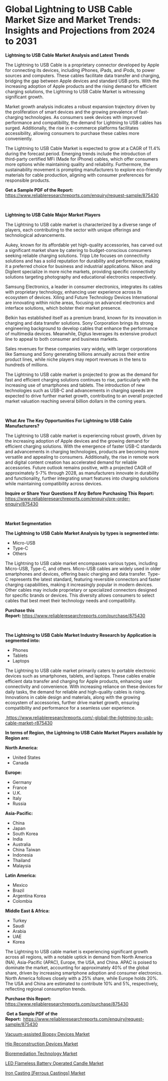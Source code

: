 <p><h1>Global Lightning to USB Cable Market Size and Market Trends: Insights and Projections from 2024 to 2031</h1></p><p><strong>Lightning to USB Cable Market Analysis and Latest Trends</strong></p>
<p><p>The Lightning to USB Cable is a proprietary connector developed by Apple for connecting its devices, including iPhones, iPads, and iPods, to power sources and computers. These cables facilitate data transfer and charging, bridging the gap between Apple devices and standard USB ports. With the increasing adoption of Apple products and the rising demand for efficient charging solutions, the Lightning to USB Cable Market is witnessing significant growth.</p><p>Market growth analysis indicates a robust expansion trajectory driven by the proliferation of smart devices and the growing prevalence of fast-charging technologies. As consumers seek devices with improved performance and compatibility, the demand for Lightning to USB cables has surged. Additionally, the rise in e-commerce platforms facilitates accessibility, allowing consumers to purchase these cables more conveniently.</p><p>The Lightning to USB Cable Market is expected to grow at a CAGR of 11.4% during the forecast period. Emerging trends include the introduction of third-party certified MFi (Made for iPhone) cables, which offer consumers more options while maintaining quality and reliability. Furthermore, the sustainability movement is prompting manufacturers to explore eco-friendly materials for cable production, aligning with consumer preferences for responsible products.</p></p>
<p><strong>Get a Sample PDF of the Report:&nbsp;</strong> <a href="https://www.reliableresearchreports.com/enquiry/request-sample/875430">https://www.reliableresearchreports.com/enquiry/request-sample/875430</a></p>
<p>&nbsp;</p>
<p><strong>Lightning to USB Cable Major Market Players</strong></p>
<p><p>The Lightning to USB cable market is characterized by a diverse range of players, each contributing to the sector with unique offerings and technological advancements.</p><p>Aukey, known for its affordable yet high-quality accessories, has carved out a significant market share by catering to budget-conscious consumers seeking reliable charging solutions. Tripp Lite focuses on connectivity solutions and has a solid reputation for durability and performance, making it a preferred choice for business and industrial applications. Nikon and Digilent specialize in more niche markets, providing specific connectivity solutions targeting photography and educational electronics respectively.</p><p>Samsung Electronics, a leader in consumer electronics, integrates its cables with proprietary technology, enhancing user experience across its ecosystem of devices. Xiling and Future Technology Devices International are innovating within niche areas, focusing on advanced electronics and interface solutions, which bolster their market presence.</p><p>Belkin has established itself as a premium brand, known for its innovation in charging and data transfer solutions. Sony Corporation brings its strong engineering background to develop cables that enhance the performance of multimedia devices. Meanwhile, Digtus leverages its extensive product line to appeal to both consumer and business markets.</p><p>Sales revenues for these companies vary widely, with larger corporations like Samsung and Sony generating billions annually across their entire product lines, while niche players may report revenues in the tens to hundreds of millions.</p><p>The Lightning to USB cable market is projected to grow as the demand for fast and efficient charging solutions continues to rise, particularly with the increasing use of smartphones and tablets. The introduction of new technologies such as USB-C and advancements in charging speeds are expected to drive further market growth, contributing to an overall projected market valuation reaching several billion dollars in the coming years.</p></p>
<p>&nbsp;</p>
<p><strong>What Are The Key Opportunities For Lightning to USB Cable Manufacturers?</strong></p>
<p><p>The Lightning to USB cable market is experiencing robust growth, driven by the increasing adoption of Apple devices and the growing demand for efficient charging solutions. With the emergence of faster USB-C standards and advancements in charging technologies, products are becoming more versatile and appealing to consumers. Additionally, the rise in remote work and digital content creation has accelerated demand for reliable accessories. Future outlook remains positive, with a projected CAGR of approximately 5-7% through 2028, as manufacturers innovate in durability and functionality, further integrating smart features into charging solutions while maintaining compatibility across devices.</p></p>
<p><strong>Inquire or Share Your Questions If Any Before Purchasing This Report:</strong> <a href="https://www.reliableresearchreports.com/enquiry/pre-order-enquiry/875430">https://www.reliableresearchreports.com/enquiry/pre-order-enquiry/875430</a></p>
<p>&nbsp;</p>
<p><strong>Market Segmentation</strong></p>
<p><strong>The Lightning to USB Cable Market Analysis by types is segmented into:</strong></p>
<p><ul><li>Micro-USB</li><li>Type-C</li><li>Others</li></ul></p>
<p><p>The Lightning to USB cable market encompasses various types, including Micro-USB, Type-C, and others. Micro-USB cables are widely used in older smartphones and devices, offering basic charging and data transfer. Type-C represents the latest standard, featuring reversible connectors and faster charging capabilities, making it increasingly popular in modern devices. Other cables may include proprietary or specialized connectors designed for specific brands or devices. This diversity allows consumers to select cables that best meet their technology needs and compatibility.</p></p>
<p><strong>Purchase this Report:&nbsp;</strong><a href="https://www.reliableresearchreports.com/purchase/875430">https://www.reliableresearchreports.com/purchase/875430</a></p>
<p>&nbsp;</p>
<p><strong>The Lightning to USB Cable Market Industry Research by Application is segmented into:</strong></p>
<p><ul><li>Phones</li><li>Tablets</li><li>Laptops</li></ul></p>
<p><p>The Lightning to USB cable market primarily caters to portable electronic devices such as smartphones, tablets, and laptops. These cables enable efficient data transfer and charging for Apple products, enhancing user connectivity and convenience. With increasing reliance on these devices for daily tasks, the demand for reliable and high-quality cables is rising. Innovations in cable design and materials, along with the growing ecosystem of accessories, further drive market growth, ensuring compatibility and performance for a seamless user experience.</p></p>
<p><a href="https://www.reliableresearchreports.com/-global-the-lightning-to-usb-cable-market-r875430">&nbsp;https://www.reliableresearchreports.com/-global-the-lightning-to-usb-cable-market-r875430</a></p>
<p><strong>In terms of Region, the Lightning to USB Cable Market Players available by Region are:</strong></p>
<p>
    <p> <strong> North America: </strong>
        <ul>
            <li>United States</li>
            <li>Canada</li>
        </ul>
        </p> 
    <p> <strong> Europe: </strong>
        <ul>
            <li>Germany</li>
            <li>France</li>
            <li>U.K.</li>
            <li>Italy</li>
            <li>Russia</li>
        </ul>
        </p> 
    <p> <strong> Asia-Pacific: </strong>
        <ul>
            <li>China</li>
            <li>Japan</li>
            <li>South Korea</li>
            <li>India</li>
            <li>Australia</li>
            <li>China Taiwan</li>
            <li>Indonesia</li>
            <li>Thailand</li>
            <li>Malaysia</li>
        </ul>
        </p> 
    <p> <strong> Latin America: </strong>
        <ul>
            <li>Mexico</li>
            <li>Brazil</li>
            <li>Argentina Korea</li>
            <li>Colombia</li>
        </ul>
        </p> 
    <p> <strong> Middle East & Africa: </strong>
        <ul>
            <li>Turkey</li>
            <li>Saudi</li>
            <li>Arabia</li>
            <li>UAE</li>
            <li>Korea</li>
        </ul>
    </p>
    </p>
<p><p>The Lightning to USB cable market is experiencing significant growth across all regions, with a notable uptick in demand from North America (NA), Asia-Pacific (APAC), Europe, the USA, and China. APAC is poised to dominate the market, accounting for approximately 40% of the global share, driven by increasing smartphone adoption and consumer electronics. North America follows closely with a 25% share, while Europe holds 20%. The USA and China are estimated to contribute 10% and 5%, respectively, reflecting regional consumption trends.</p></p>
<p><strong>Purchase this Report: </strong><a href="https://www.reliableresearchreports.com/purchase/875430">https://www.reliableresearchreports.com/purchase/875430</a></p>
<p>&nbsp;<strong>Get a Sample PDF of the Report:&nbsp;&nbsp;</strong><a href="https://www.reliableresearchreports.com/enquiry/request-sample/875430">https://www.reliableresearchreports.com/enquiry/request-sample/875430</a></p>
<p><strong></strong></p>
<p><p><a href="https://issuu.com/reportprime-2/docs/vacuum-assisted-biopsy-devices-mark_54142de19a5f50">Vacuum-assisted Biopsy Devices Market</a></p><p><a href="https://www.linkedin.com/pulse/hip-reconstruction-devices-market-segmentation-geographical-rts7e?trackingId=Axv%2Bnsy2QHWtUY%2BfEG70tQ%3D%3D">Hip Reconstruction Devices Market</a></p><p><a href="https://www.linkedin.com/pulse/bioremediation-technology-market-growth-outlook-from-2024-exiee?trackingId=W9dvZDMoR96D8hVckHNVOQ%3D%3D">Bioremediation Technology Market</a></p><p><a href="https://github.com/RoccoManning/Market-Research-Report-List-6/blob/main/led-flameless-battery-operated-candle-market.md">LED Flameless Battery Operated Candle Market</a></p><p><a href="https://issuu.com/reportprime-2/docs/iron-casting-ferrous-castings-marke_0a8da0618c4e07">Iron Casting [Ferrous Castings] Market</a></p></p>